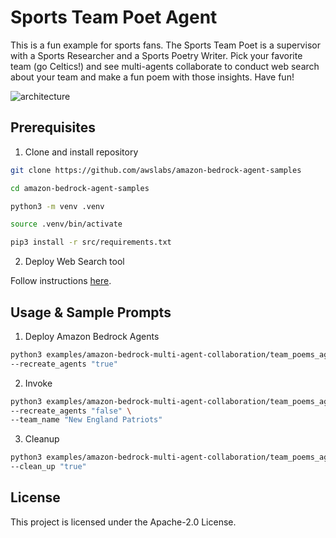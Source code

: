 # Sports Team Poet Agent

This is a fun example for sports fans. The Sports Team Poet is a supervisor with a Sports Researcher and a Sports Poetry Writer. Pick your favorite team (go Celtics!) and see multi-agents collaborate to conduct web search about your team and make a fun poem with those insights. Have fun!

![architecture](/examples/amazon-bedrock-multi-agent-collaboration/team_poems_agent/architecture.png)


## Prerequisites

1. Clone and install repository

```bash
git clone https://github.com/awslabs/amazon-bedrock-agent-samples

cd amazon-bedrock-agent-samples

python3 -m venv .venv

source .venv/bin/activate

pip3 install -r src/requirements.txt
```

2. Deploy Web Search tool

Follow instructions [here](/src/shared/web_search/).

## Usage & Sample Prompts

1. Deploy Amazon Bedrock Agents

```bash
python3 examples/amazon-bedrock-multi-agent-collaboration/team_poems_agent/main.py \
--recreate_agents "true"
```

2. Invoke

```bash
python3 examples/amazon-bedrock-multi-agent-collaboration/team_poems_agent/main.py \
--recreate_agents "false" \
--team_name "New England Patriots"
```

3. Cleanup

```bash
python3 examples/amazon-bedrock-multi-agent-collaboration/team_poems_agent/main.py \
--clean_up "true"
```

## License

This project is licensed under the Apache-2.0 License.